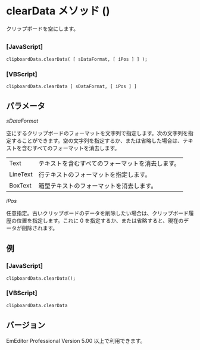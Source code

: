 # clearData メソッド ()

クリップボードを空にします。

## 

### \[JavaScript\]

```
clipboardData.clearData( [ sDataFormat, [ iPos ] ] );
```

### \[VBScript\]

```
clipboardData.clearData [ sDataFormat, [ iPos ] ]
```

## パラメータ

_sDataFormat_

空にするクリップボードのフォーマットを文字列で指定します。次の文字列を指定することができます。空の文字列を指定するか、または省略した場合は、テキストを含むすべてのフォーマットを消去します。

|     |     |
| --- | --- |
| Text | テキストを含むすべてのフォーマットを消去します。 |
| LineText | 行テキストのフォーマットを指定します。 |
| BoxText | 箱型テキストのフォーマットを消去します。 |

_iPos_

任意指定。古いクリップボードのデータを削除したい場合は、クリップボード履歴の位置を指定します。これに 0 を指定するか、または省略すると、現在のデータが削除されます。

## 例

### \[JavaScript\]

```
clipboardData.clearData();
```

### \[VBScript\]

```
clipboardData.clearData
```

## バージョン

EmEditor Professional Version 5.00 以上で利用できます。
